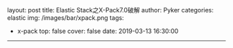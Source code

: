 layout: post
title: Elastic Stack之X-Pack7.0破解
author: Pyker
categories: elastic
img: /images/bar/xpack.png
tags:
  - x-pack
top: false
cover: false
date: 2019-03-13 16:30:00
---
